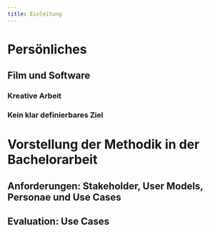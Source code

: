 ```yaml
---
title: Einleitung
---
```


# Persönliches

## Film und Software

### Kreative Arbeit

### Kein klar definierbares Ziel

# Vorstellung der Methodik in der Bachelorarbeit

## Anforderungen: Stakeholder, User Models, Personae und Use Cases

## Evaluation: Use Cases